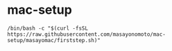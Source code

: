 # mac-setup

```
/bin/bash -c "$(curl -fsSL https://raw.githubusercontent.com/masayonomoto/mac-setup/masayomac/firststep.sh)"
```
